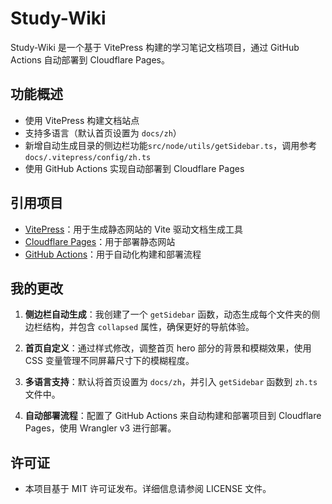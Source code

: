 # Study-Wiki

Study-Wiki 是一个基于 VitePress 构建的学习笔记文档项目，通过 GitHub Actions 自动部署到 Cloudflare Pages。

## 功能概述

- 使用 VitePress 构建文档站点
- 支持多语言（默认首页设置为 `docs/zh`）
- 新增自动生成目录的侧边栏功能`src/node/utils/getSidebar.ts`，调用参考`docs/.vitepress/config/zh.ts`
- 使用 GitHub Actions 实现自动部署到 Cloudflare Pages

## 引用项目

- [VitePress](https://github.com/vuejs/vitepress)：用于生成静态网站的 Vite 驱动文档生成工具
- [Cloudflare Pages](https://pages.cloudflare.com/)：用于部署静态网站
- [GitHub Actions](https://github.com/features/actions)：用于自动化构建和部署流程

## 我的更改

1. **侧边栏自动生成**：我创建了一个 `getSidebar` 函数，动态生成每个文件夹的侧边栏结构，并包含 `collapsed` 属性，确保更好的导航体验。
   
2. **首页自定义**：通过样式修改，调整首页 hero 部分的背景和模糊效果，使用 CSS 变量管理不同屏幕尺寸下的模糊程度。

3. **多语言支持**：默认将首页设置为 `docs/zh`，并引入 `getSidebar` 函数到 `zh.ts` 文件中。

4. **自动部署流程**：配置了 GitHub Actions 来自动构建和部署项目到 Cloudflare Pages，使用 Wrangler v3 进行部署。

## 许可证

- 本项目基于 MIT 许可证发布。详细信息请参阅 LICENSE 文件。